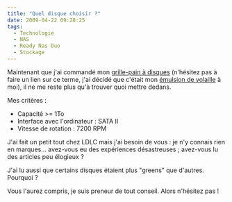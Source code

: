 ```yaml
---
title: "Quel disque choisir ?"
date: 2009-04-22 09:28:25
tags:
  - Technologie
  - NAS
  - Ready Nas Duo
  - Stockage
---
```


Maintenant que j'ai commandé mon [grille-pain à disques](/2009/02/quel-serveur-nas-pour-la-maison/) (n'hésitez pas à faire un lien sur ce terme, j'ai décidé que c'était mon [émulsion de volaille](http://www.teulliac.com/killzone-2-sinvite-au-sony-style-store/) à moi), il ne me reste plus qu'à trouver quoi mettre dedans.

Mes critères&nbsp;:

*   Capacité &gt;= 1To
*   Interface avec l'ordinateur&nbsp;: SATA II
*   Vitesse de rotation&nbsp;: 7200 RPM

J'ai fait un petit tout chez LDLC mais j'ai besoin de vous : je n'y connais rien en marques… avez-vous eu des expériences désastreuses ; avez-vous lu des articles peu élogieux&nbsp;?

J'ai lu aussi que certains disques étaient plus "greens" que d'autres. Pourquoi&nbsp;?

Vous l'aurez compris, je suis preneur de tout conseil. Alors n'hésitez pas&nbsp;!